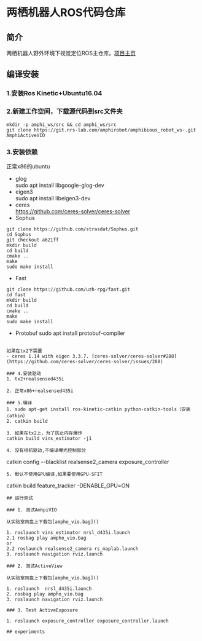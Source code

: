 # 两栖机器人ROS代码仓库
## 简介
两栖机器人野外环境下视觉定位ROS主仓库。[项目主页](https://git.nrs-lab.com/amphirobot/projectmanagement)

## 编译安装

### 1.安装Ros Kinetic+Ubuntu16.04

### 2.新建工作空间，下载源代码到src文件夹
```
mkdir -p amphi_ws/src && cd amphi_ws/src
git clone https://git.nrs-lab.com/amphirobot/amphibious_robot_ws-.git AmphiActiveVIO
```
### 3.安装依赖
正常x86的ubuntu
- glog      
sudo apt install libgoogle-glog-dev
- eigen3    
sudo apt install libeigen3-dev
- ceres     
https://github.com/ceres-solver/ceres-solver
- Sophus
```
git clone https://github.com/strasdat/Sophus.git
cd Sophus
git checkout a621ff
mkdir build
cd build
cmake ..
make
sudo make install
```
- Fast
```
git clone https://github.com/uzh-rpg/fast.git
cd fast
mkdir build
cd build
cmake ..
make
sudo make install
```
- Protobuf
sudo apt install protobuf-compiler
```

如果在tx2下需要
- ceres 1.14 with eigen 3.3.7. [ceres-solver/ceres-solver#288](https://github.com/ceres-solver/ceres-solver/issues/288)

### 4.安装驱动
1. tx2+realsensed435i

2. 正常x86+realsensed435i

### 5.编译
1. sudo apt-get install ros-kinetic-catkin python-catkin-tools（安装catkin）
2. catkin build

3. 如果在tx2上，为了防止内存爆炸
catkin build vins_estimator -j1

4. 没有相机驱动,不编译曝光控制部分
```
catkin config --blacklist realsense2_camera exposure_controller
```
5. 默认不使用GPU编译,如果要使用GPU-SFIT
```
catkin build feature_tracker -DENABLE_GPU=ON
```
## 运行测试

### 1. 测试AmhpiVIO

从实验室网盘上下载包[ampho_vio.bag]()

1. roslaunch vins_estimator nrsl_d435i.launch
2.1 rosbag play ampho_vio.bag
or
2.2 roslaunch realsense2_camera rs_maplab.launch
3. roslaunch navigation rviz.launch

### 2. 测试ActiveView

从实验室网盘上下载包[ampho_vio.bag]()

1. roslaunch  nrsl_d435i.launch
2. rosbag play ampho_vio.bag
3. roslaunch navigation rviz.launch

### 3. Test ActiveExposure 

1. roslaunch exposure_controller exposure_controller.launch

## experiments
